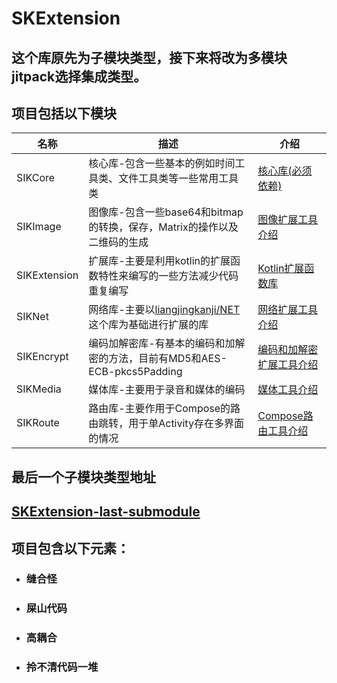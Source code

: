 # SKExtension
## 这个库原先为子模块类型，接下来将改为多模块jitpack选择集成类型。

## 项目包括以下模块

| 名称         | 描述                                                         | 介绍                                               |
| ------------ | ------------------------------------------------------------ | -------------------------------------------------- |
| SIKCore      | 核心库-包含一些基本的例如时间工具类、文件工具类等一些常用工具类 | [核心库(必须依赖)](./SIKCore/README.md)            |
| SIKImage     | 图像库-包含一些base64和bitmap的转换，保存，Matrix的操作以及二维码的生成 | [图像扩展工具介绍](./SIKImage/README.md)           |
| SIKExtension | 扩展库-主要是利用kotlin的扩展函数特性来编写的一些方法减少代码重复编写 | [Kotlin扩展函数库](./SIKExtension/README.md)       |
| SIKNet       | 网络库-主要以[liangjingkanji/NET](https://github.com/liangjingkanji/Net)这个库为基础进行扩展的库 | [网络扩展工具介绍](./SIKNet/README.md)             |
| SIKEncrypt   | 编码加解密库-有基本的编码和加解密的方法，目前有MD5和AES-ECB-pkcs5Padding | [编码和加解密扩展工具介绍](./SIKEncrypt/README.md) |
| SIKMedia     | 媒体库-主要用于录音和媒体的编码                              | [媒体工具介绍](./SIKMedia/README.md)               |
| SIKRoute     | 路由库-主要作用于Compose的路由跳转，用于单Activity存在多界面的情况 | [Compose路由工具介绍](./SIKRoute/README.md)        |



## 最后一个子模块类型地址

## [SKExtension-last-submodule](https://github.com/SilverIceKey/SKExtension/tree/last_submodule )

## 项目包含以下元素：

- ### 缝合怪
- ### 屎山代码
- ### 高耦合
- ### 拎不清代码一堆



